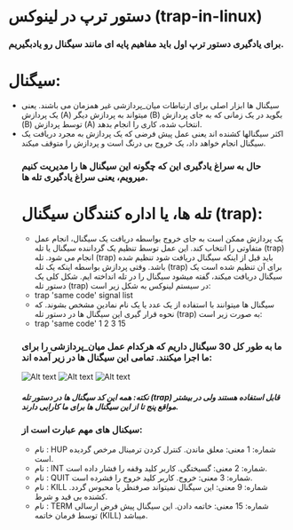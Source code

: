# دستور ترپ در لینوکس (trap-in-linux) 
### برای یادگیری دستور ترپ اول باید مفاهیم پایه ای مانند سیگنال رو یادبگیریم. 
# سیگنال:
- سیگنال ها ابزار اصلی برای ارتباطات میان_پردازشی غیر همزمان می باشند. یعنی یک پردازش (A) میتواند به پردازش دیگر (B) بگوید در یک زمانی که به جای پردازش (B) توسط پردازش (A) انتخاب شده، کاری را انجام بدهد.
- اکثر سیگنالها کشنده اند یعنی عمل پیش فرضی که یک پردازش به مجرد دریافت یک سیگنال انجام خواهد داد، یک خروج بی درنگ است و پردازش را متوقف میکند.
  ### حال به سراغ یادگیری این که چگونه این سیگنال ها را مدیریت کنیم میرویم، یعنی سراغ یادگیری تله ها.
  # تله ها، یا اداره کنندگان سیگنال (trap):
  - یک پردازش ممکن است به جای خروج بواسطه دریافت یک سیگنال، انجام عمل متفاوتی را انتخاب کند. این عمل توسط تنظیم یک گرداننده سیگنال یا تله (trap) انجام می شود. تله (trap) باید قبل از اینکه سیگنال دریافت شود تنظیم شده باشد. وقتی پردازش بواسطه اینکه یک تله (trap) برای آن تنظیم شده است یک سیگنال دریافت میکند، گفته میشود سیگنال را در تله انداخته ایم. شکل کلی یک دستور تله (trap) در سیستم لینوکس به شکل زیر است:
  -  trap 'same code' signal list
  -  سیگنال ها میتوانند با استفاده از یک عدد یا یک نام نمادین مشخص بشوند. که نحوه قرار گیری این سیگنال ها در دستور تله (trap) به صورت زیر است:
  -  trap 'same code' 1 2 3 15
    ### ما به طور کل 30 سیگنال داریم که هرکدام عمل میان_پردازشی را برای ما اجرا میکنند. تمامی این سیگنال ها در زیر آمده اند:
  ![Alt text](https://files.virgool.io/upload/users/165013/posts/dhrckck5jdde/ybzxdozniopn.png)
  ![Alt text](https://files.virgool.io/upload/users/165013/posts/dhrckck5jdde/8p1xwynsck6h.png)
  ![Alt text](https://files.virgool.io/upload/users/165013/posts/dhrckck5jdde/msg8yljtcbvn.png)
  ##### نکته: همه این کد سیگنال ها در دستور تله (trap) قابل استفاده هستند ولی در بیشتر مواقع پنج تا از این سیگنال ها برای ما کارایی دارند.
  ### سیکنال های مهم عبارت است از:
  - نام : HUP شماره: 1 معنی: معلق ماندن. کنترل کردن ترمینال مرخص گردیده است.
  - نام : INT شماره: 2 معنی: گسیختگی. کاربر کلید وقفه را فشار داده است.
  - نام : QUIT شماره: 3 معنی: خروج. کاربر کلید خروج را فشرده است.
  - نام : KILL شماره: 9 معنی: این سیگنال نمیتواند صرفنظر یا محبوس گردد. کشنده بی قید و شرط.
  - نام : TERM شماره: 15 معنی: خاتمه دادن. این سیگنال پیش فرض ارسالی توسط فرمان خاتمه (KILL) میباشد.
